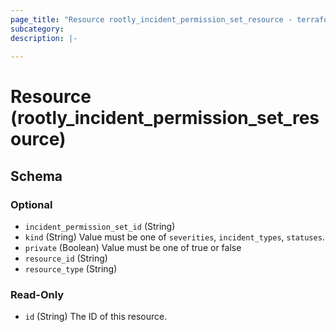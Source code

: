 ```yaml
---
page_title: "Resource rootly_incident_permission_set_resource - terraform-provider-rootly"
subcategory:
description: |-
    
---
```


# Resource (rootly_incident_permission_set_resource)





<!-- schema generated by tfplugindocs -->
## Schema

### Optional

- `incident_permission_set_id` (String)
- `kind` (String) Value must be one of `severities`, `incident_types`, `statuses`.
- `private` (Boolean) Value must be one of true or false
- `resource_id` (String)
- `resource_type` (String)

### Read-Only

- `id` (String) The ID of this resource.
